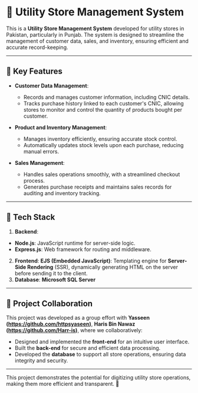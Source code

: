 # 🛒 Utility Store Management System  

This is a **Utility Store Management System** developed for utility stores in Pakistan, particularly in Punjab. The system is designed to streamline the management of customer data, sales, and inventory, ensuring efficient and accurate record-keeping.  

---

## 📌 **Key Features**  
- **Customer Data Management**:  
  - Records and manages customer information, including CNIC details.  
  - Tracks purchase history linked to each customer's CNIC, allowing stores to monitor and control the quantity of products bought per customer.  

- **Product and Inventory Management**:  
  - Manages inventory efficiently, ensuring accurate stock control.  
  - Automatically updates stock levels upon each purchase, reducing manual errors.  

- **Sales Management**:  
  - Handles sales operations smoothly, with a streamlined checkout process.  
  - Generates purchase receipts and maintains sales records for auditing and inventory tracking.  

---

## 🔧 **Tech Stack**  
1. **Backend**:
- **Node.js**: JavaScript runtime for server-side logic.
- **Express.js**: Web framework for routing and middleware.
2. **Frontend**:
**EJS (Embedded JavaScript)**: Templating engine for **Server-Side Rendering** (SSR), dynamically generating HTML on the server before sending it to the client.
3. **Database**:
**Microsoft SQL Server**
---

## 👥 **Project Collaboration**  
This project was developed as a group effort with **Yasseen (https://github.com/httpsyaseen)**, **Haris Bin Nawaz (https://github.com/Harr-is)**, where we collaboratively:  
- Designed and implemented the **front-end** for an intuitive user interface.  
- Built the **back-end** for secure and efficient data processing.  
- Developed the **database** to support all store operations, ensuring data integrity and security.  

---


This project demonstrates the potential for digitizing utility store operations, making them more efficient and transparent. 🚀
